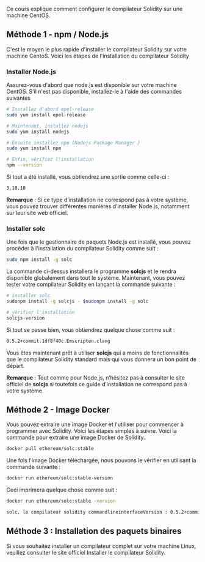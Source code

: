 Ce cours explique comment configurer le compilateur Solidity sur une machine CentOS.

## Méthode 1 - npm / Node.js

C'est le moyen le plus rapide d'installer le compilateur Solidity sur votre machine CentoS. Voici les étapes de l'installation du compilateur Solidity

### Installer Node.js

Assurez-vous d'abord que node.js est disponible sur votre machine CentOS. S'il n'est pas disponible, installez-le à l'aide des commandes suivantes

```bash
# Installez d'abord epel-release
sudo yum install epel-release

# Maintenant, installez nodejs
sudo yum install nodejs

# Ensuite installez npm (Nodejs Package Manager )
sudo yum install npm

# Enfin, vérifiez l'installation
npm --version
```

Si tout a été installé, vous obtiendrez une sortie comme celle-ci :

```bash
3.10.10
```

__Remarque__ : Si ce type d’installation ne correspond pas à votre système, vous pouvez trouver différentes manières d’installer Node.js, notamment sur leur site web officiel.

### Installer solc

Une fois que le gestionnaire de paquets Node.js est installé, vous pouvez procéder à l'installation du compilateur Solidity comme suit :

```bash
sudo npm install -g solc
```

La commande ci-dessus installera le programme **solcjs** et le rendra disponible globalement dans tout le système. Maintenant, vous pouvez tester votre compilateur Solidity en lançant la commande suivante :

```bash
# installer solc
sudonpm install -g solcjs - $sudonpm install -g solc

# vérifier l'installation
solcjs-version
```

Si tout se passe bien, vous obtiendrez quelque chose comme suit :

```bash
0.5.2+commit.1df8f40c.Emscripten.clang
```

Vous êtes maintenant prêt à utiliser **solcjs** qui a moins de fonctionnalités que le compilateur Solidity standard mais qui vous donnera un bon point de départ.

__Remarque__ : Tout comme pour Node.js, n’hésitez pas à consulter le site officiel de **solcjs** si toutefois ce guide d’installation ne correspond pas à votre système.

## Méthode 2 - Image Docker

Vous pouvez extraire une image Docker et l'utiliser pour commencer à programmer avec Solidity. Voici les étapes simples à suivre. Voici la commande pour extraire une image Docker de Solidity.

```bash
docker pull ethereum/solc:stable
```

Une fois l'image Docker téléchargée, nous pouvons le vérifier en utilisant la commande suivante :

```bash
docker run ethereum/solc:stable-version
```

Ceci imprimera quelque chose comme suit :

```bash
docker run ethereum/solc:stable -version

solc, le compilateur solidity commandlineinterfaceVersion : 0.5.2+commit.1df8f40c.Linux.g++
```

## Méthode 3 : Installation des paquets binaires

Si vous souhaitez installer un compilateur complet sur votre machine Linux, veuillez consulter le site officiel Installer le compilateur Solidity.